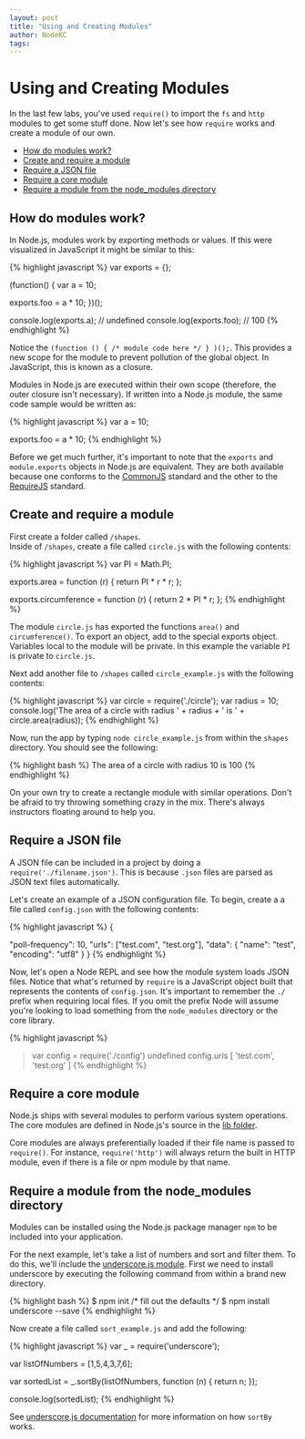 ```yaml
---
layout: post
title: "Using and Creating Modules"
author: NodeKC
tags:
---
```


# Using and Creating Modules

In the last few labs, you've used `require()` to import the `fs` and `http` modules to get some stuff done. Now let's see how `require` works and create a module of our own.

* [How do modules work?](#how_do_modules_work)
* [Create and require a module](#create_and_require_a_module)
* [Require a JSON file](#require_a_json_file)
* [Require a core module](#require_a_core_module)
* [Require a module from the node_modules directory](#require_a_module_from_the_node_modules_directory)


## How do modules work?

In Node.js, modules work by exporting methods or values.  If this were visualized in JavaScript it might be similar to this:

{% highlight javascript %}
var exports = {};

(function() {
  var a = 10;

  exports.foo = a * 10;
})();

console.log(exports.a);   // undefined
console.log(exports.foo); // 100
{% endhighlight %}

Notice the `(function () { /* module code here */ } )();`. This provides a new scope for the module to prevent pollution of the global object. In JavaScript, this is known as a closure.

Modules in Node.js are executed within their own scope (therefore, the outer closure isn't necessary). If written into a Node.js module, the same code sample would be written as:

{% highlight javascript %}
var a = 10;

exports.foo = a * 10;
{% endhighlight %}

Before we get much further, it's important to note that the `exports` and `module.exports` objects in Node.js are equivalent. They are both available because one conforms to the [CommonJS](http://www.commonjs.org/) standard and the other to the [RequireJS](http://requirejs.org) standard.

## Create and require a module

First create a folder called `/shapes`.  
Inside of `/shapes`, create a file called `circle.js` with the following contents:

{% highlight javascript %}
var PI = Math.PI;

exports.area = function (r) {
  return PI * r * r;
};

exports.circumference = function (r) {
  return 2 * PI * r;
};
{% endhighlight %}

The module `circle.js` has exported the functions `area()` and `circumference()`. To export an object, add to the special exports object.  Variables local to the module will be private. In this example the variable `PI` is private to `circle.js`.

Next add another file to `/shapes` called `circle_example.js` with the following contents:

{% highlight javascript %}
var circle = require('./circle');
var radius = 10;
console.log('The area of a circle with radius ' + radius + ' is ' + circle.area(radius));
{% endhighlight %}

Now, run the app by typing `node circle_example.js` from within the `shapes` directory. You should see the following:

{% highlight bash %}
The area of a circle with radius 10 is 100
{% endhighlight %}

On your own try to create a rectangle module with similar operations. Don't be afraid to try throwing something crazy in the mix. There's always instructors floating around to help you.

## Require a JSON file

A JSON file can be included in a project by doing a `require('./filename.json')`.  This is because `.json` files are parsed as JSON text files automatically.

Let's create an example of a JSON configuration file. To begin, create a a file called `config.json` with the following contents:

{% highlight javascript %}
{

  "poll-frequency": 10,
  "urls": ["test.com", "test.org"],
  "data": { "name": "test", "encoding": "utf8" }
}
{% endhighlight %}

Now, let's open a Node REPL and see how the module system loads JSON files. Notice that what's returned by `require` is a JavaScript object built that represents the contents of `config.json`. It's important to remember the `./` prefix when requiring local files. If you omit the prefix Node will assume you're looking to load something from the `node_modules` directory or the core library.

{% highlight javascript %}
> var config = require('./config')
undefined
> config.urls
[ 'test.com', 'test.org' ]
{% endhighlight %}

## Require a core module

Node.js ships with several modules to perform various system operations. The core modules are defined in Node.js's source in the [lib folder](https://github.com/joyent/node/tree/master/lib).

Core modules are always preferentially loaded if their file name is passed to `require()`. For instance, `require('http')` will always return the built in HTTP module, even if there is a file or npm module by that name.

## Require a module from the node_modules directory

Modules can be installed using the Node.js package manager `npm` to be included into your application.

For the next example, let's take a list of numbers and sort and filter them. To do this, we'll include the [underscore.js module](https://npmjs.org/package/underscore). First we need to install underscore by executing the following command from within a brand new directory.

{% highlight bash %}
$ npm init 
/* fill out the defaults */
$ npm install underscore --save
{% endhighlight %}

Now create a file called `sort_example.js` and add the following:

{% highlight javascript %}
var _ = require('underscore');

var listOfNumbers = [1,5,4,3,7,6];

var sortedList = _.sortBy(listOfNumbers, function (n) { return n; });

console.log(sortedList);
{% endhighlight %}

See [underscore.js documentation](http://underscorejs.org/#sortBy) for more information on how `sortBy` works.